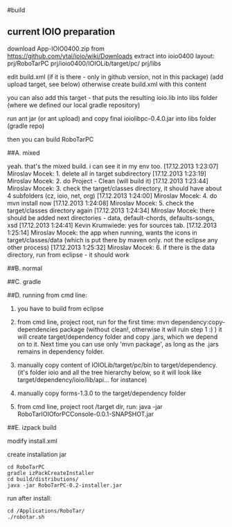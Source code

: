 #build

## current IOIO preparation

download App-IOIO0400.zip from https://github.com/ytai/ioio/wiki/Downloads
extract into ioio0400
layout:
prj/RoboTarPC
prj/ioio0400/IOIOLib/target/pc/
prj/libs

edit build.xml (if it is there - only in github version, not in this package) (add upload target, see below)
otherwise create build.xml with this content

<?xml version="1.0" encoding="UTF-8"?>
<project basedir="." default="jar" name="IOIOLibPC">
	<target name="jar">
		<echo message="jarring"/>
		<mkdir dir="dist"/>
		<jar destfile="dist/ioiolibpc-0.4.0.jar" basedir="bin"/>
	</target>
</project>

you can also add this target - that puts the resulting ioio.lib into libs folder (where we defined our local gradle repository)
	<target name="upload" depends="jar">
		<copy file="dist/ioiolibpc-0.4.0.jar" todir="../../../../libs/" overwrite="true"/>
	</target>

run ant jar (or ant upload) and copy final ioiolibpc-0.4.0.jar into libs folder (gradle repo)

then you can build RoboTarPC


##A. mixed

yeah. that's the mixed build. i can see it in my env too.
[17.12.2013 1:23:07] Miroslav Mocek: 1. delete all in target subdirectory
[17.12.2013 1:23:19] Miroslav Mocek: 2. do Project - Clean (will build it)
[17.12.2013 1:23:44] Miroslav Mocek: 3. check the target/classes directory, it should have about 4 subfolders (cz, ioio, net, org)
[17.12.2013 1:24:00] Miroslav Mocek: 4. do mvn install now
[17.12.2013 1:24:08] Miroslav Mocek: 5. check the target/classes directory again
[17.12.2013 1:24:34] Miroslav Mocek: there should be added next directories - data, default-chords, defaults-songs, xsd
[17.12.2013 1:24:41] Kevin Krumwiede: yes for sources tab.
[17.12.2013 1:25:14] Miroslav Mocek: the app when running, wants the icons in target/classes/data (which is put there by maven only. not the eclipse any other process)
[17.12.2013 1:25:32] Miroslav Mocek: 6. if there is the data directory, run from eclipse - it should work


##B. normal

##C. gradle

##D. running from cmd line:

1. you have to build from eclipse
 
2. from cmd line, project root, run for the first time:
mvn dependency:copy-dependencies package
(without clean!, otherwise it will ruin step 1 :) )
it will create target/dependency folder and copy .jars, which we depend on to it. 
Next time you can use only 'mvn package', as long as the .jars remains in dependency folder.
 
3. manually copy content of IOIOLib/target/pc/bin to target/dependency. (it's folder ioio and all the tree hierarchy below, so it will look like target/dependency/ioio/lib/api... for instance)
 
4. manually copy forms-1.3.0 to the target/dependency folder

5. from cmd line, project root /target dir, run:
java -jar RoboTarIOIOforPCConsole-0.0.1-SNAPSHOT.jar


##E. izpack build

modify install.xml

create installation jar

	cd RoboTarPC
	gradle izPackCreateInstaller
	cd build/distributions/
	java -jar RoboTarPC-0.2-installer.jar

run after install:
	
	cd /Applications/RoboTar/
	./robotar.sh

	